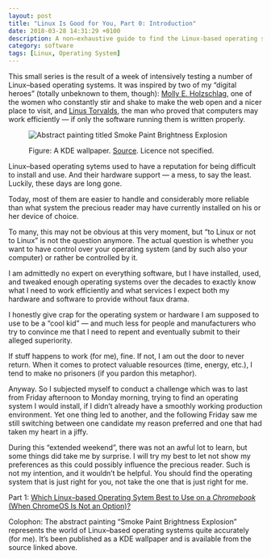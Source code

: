 ```yaml
---
layout: post
title: "Linux Is Good for You, Part 0: Introduction"
date: 2018-03-28 14:31:29 +0100
description: A non–exhaustive guide to find the Linux-based operating system that is just right for you.
category: software
tags: [Linux, Operating System]
---
```

This small series is the result of a week of intensively testing a number of Linux–based operating systems. It was inspired by two of my “digital heroes” (totally unbeknown to them, though): <a rel="external" title="Get to know Molly on Wikipedia" href="https://en.wikipedia.org/wiki/Molly_Holzschlag">Molly E. Holzschlag</a>, one of the women who constantly stir and shake to make the web open and a nicer place to visit, and <a rel="external" title="Get to know Linus on Wikipedia" href="https://en.wikipedia.org/wiki/Linus_Torvalds">Linus Torvalds</a>, the man who proved that computers may work efficiently — if only the software running them is written properly.<!--more-->

<figure>
<p><img alt="Abstract painting titled Smoke Paint Brightness Explosion" src="https://www.wallpaperup.com/uploads/wallpapers/2014/04/17/335817/eac6caa52564b48c14ea6f03b9928760.jpg" /></p>
<figcaption>
<p>Figure: A <abbr>KDE</abbr> wallpaper. <a rel="external" href="https://www.wallpaperup.com/">Source</a>. Licence not specified.</p>
</figcaption>
</figure>

Linux–based operating sytems used to have a reputation for being difficult to install and use. And their hardware support — a mess, to say the least. Luckily, these days are long gone.

Today, most of them are easier to handle and considerably more reliable than what system the precious reader may have currently installed on his or her device of choice.

To many, this may not be obvious at this very moment, but “to Linux or not to Linux” is not the question anymore. The actual question is whether you want to have control over your operating system (and by such also your computer) or rather be controlled by it.

I am admittedly no expert on everything software, but I have installed, used, and tweaked enough operating systems over the decades to exactly know what I need to work efficiently and what services I expect both my hardware and software to provide without faux drama.

I honestly give crap for the operating system or hardware I am supposed to use to be a “cool kid” — and much less for people and manufacturers who try to convince me that I need to repent and eventually submit to their alleged superiority.

If stuff happens to work (for me), fine. If not, I am out the door to never return. When it comes to protect valuable resources (time, energy, <abbr>etc.</abbr>), I tend to make no prisoners (if you pardon this metaphor).

Anyway. So I subjected myself to conduct a challenge which was to last from Friday afternoon to Monday morning, trying to find an operating system I would install, if I didn’t already have a smoothly working production environment. Yet one thing led to another, and the following Friday saw me still switching between one candidate my reason preferred and one that had taken my heart in a jiffy.

During this “extended weekend”, there was not an awful lot to learn, but some things did take me by surprise. I will try my best to let not show my preferences as this could possibly influence the precious reader. Such is not my intention, and it wouldn’t be helpful. You should find the operating system that is just right for you, not take the one that is just right for me.

Part 1: <a href="{{ site.baseurl }}{% post_url 2018-03-29-easy-guide-linux-chromebooks %}">Which Linux–based Operating Sytem Best to Use on a <em>Chromebook</em> (When Chrome<abbr>OS</abbr> Is Not an Option)?</a>

Colophon: The abstract painting “Smoke Paint Brightness Explosion” represents the world of Linux–based operating systems quite accurately (for me). It’s been published as a <abbr>KDE</abbr> wallpaper and is available from the source linked above.
